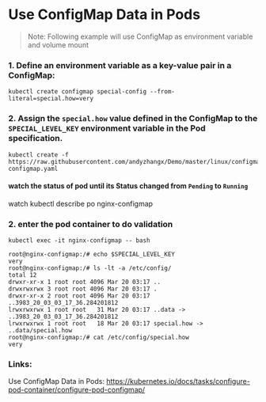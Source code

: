 # Use ConfigMap Data in Pods
> Note: Following example will use ConfigMap as environment variable and volume mount
### 1. Define an environment variable as a key-value pair in a ConfigMap:
```
kubectl create configmap special-config --from-literal=special.how=very 
```
### 2. Assign the `special.how` value defined in the ConfigMap to the `SPECIAL_LEVEL_KEY` environment variable in the Pod specification.
```
kubectl create -f https://raw.githubusercontent.com/andyzhangx/Demo/master/linux/configmap/nginx-configmap.yaml
```

#### watch the status of pod until its Status changed from `Pending` to `Running`
watch kubectl describe po nginx-configmap

### 2. enter the pod container to do validation
```kubectl exec -it nginx-configmap -- bash```

```
root@nginx-configmap:/# echo $SPECIAL_LEVEL_KEY
very
root@nginx-configmap:/# ls -lt -a /etc/config/
total 12
drwxr-xr-x 1 root root 4096 Mar 20 03:17 ..
drwxrwxrwx 3 root root 4096 Mar 20 03:17 .
drwxr-xr-x 2 root root 4096 Mar 20 03:17 ..3983_20_03_03_17_36.284201812
lrwxrwxrwx 1 root root   31 Mar 20 03:17 ..data -> ..3983_20_03_03_17_36.284201812
lrwxrwxrwx 1 root root   18 Mar 20 03:17 special.how -> ..data/special.how
root@nginx-configmap:/# cat /etc/config/special.how
very
```

### Links:
Use ConfigMap Data in Pods: https://kubernetes.io/docs/tasks/configure-pod-container/configure-pod-configmap/
